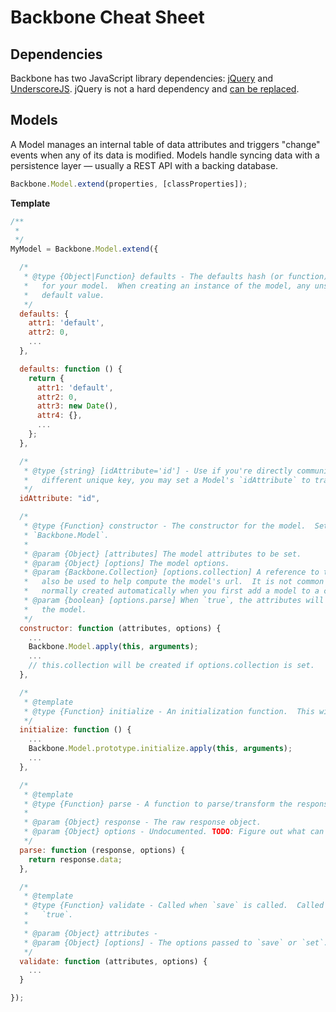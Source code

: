 # Backbone Cheat Sheet

## Dependencies

Backbone has two JavaScript library dependencies: [jQuery](https://jquery.com/) and [UnderscoreJS](http://underscorejs.org/). jQuery is not a hard dependency and [can be replaced](https://github.com/jashkenas/backbone/wiki/Using-Backbone-without-jQuery).

## Models

A Model manages an internal table of data attributes and triggers "change" events when any of its data is modified.
Models handle syncing data with a persistence layer — usually a REST API with a backing database.

```js
Backbone.Model.extend(properties, [classProperties]);
```

**Template**

```js
/**
 *
 */
MyModel = Backbone.Model.extend({

  /*
   * @type {Object|Function} defaults - The defaults hash (or function) can be used to specify the default attributes
   *   for your model.  When creating an instance of the model, any unspecified attributes will be set to their
   *   default value.
   */
  defaults: {
    attr1: 'default',
    attr2: 0,
    ...
  },

  defaults: function () {
    return {
      attr1: 'default',
      attr2: 0,
      attr3: new Date(),
      attr4: {},
      ...
    };
  },

  /*
   * @type {string} [idAttribute='id'] - Use if you're directly communicating with a backend (CouchDB, MongoDB) that uses a
   *   different unique key, you may set a Model's `idAttribute` to transparently map from that key to `id`.
   */
  idAttribute: "id",

  /*
   * @type {Function} constructor - The constructor for the model.  Set to override the default constructor inherited from
   * `Backbone.Model`.
   *
   * @param {Object} [attributes] The model attributes to be set.
   * @param {Object} [options] The model options.
   * @param {Backbone.Collection} [options.collection] A reference to the collection the model should belong to.  It will
   *   also be used to help compute the model's url.  It is not common to set this.  The `model.collection` property is
   *   normally created automatically when you first add a model to a collection.
   * @param {boolean} [options.parse] When `true`, the attributes will first be converted by parse before being set on
   *   the model.
   */
  constructor: function (attributes, options) {
    ...
    Backbone.Model.apply(this, arguments);
    ...
    // this.collection will be created if options.collection is set.
  },

  /*
   * @template
   * @type {Function} initialize - An initialization function.  This will be invoked when the model is created.
   */
  initialize: function () {
    ...
    Backbone.Model.prototype.initialize.apply(this, arguments);
    ...
  },

  /*
   * @template
   * @type {Function} parse - A function to parse/transform the response from the server.
   *
   * @param {Object} response - The raw response object.
   * @param {Object} options - Undocumented. TODO: Figure out what can be set.
   */
  parse: function (response, options) {
    return response.data;
  },

  /*
   * @template
   * @type {Function} validate - Called when `save` is called.  Called when `set` is called with the validate option set to
   *   `true`.
   * 
   * @param {Object} attributes - 
   * @param {Object} [options] - The options passed to `save` or `set`.
   */
  validate: function (attributes, options) {
    ...
  }

});
```
